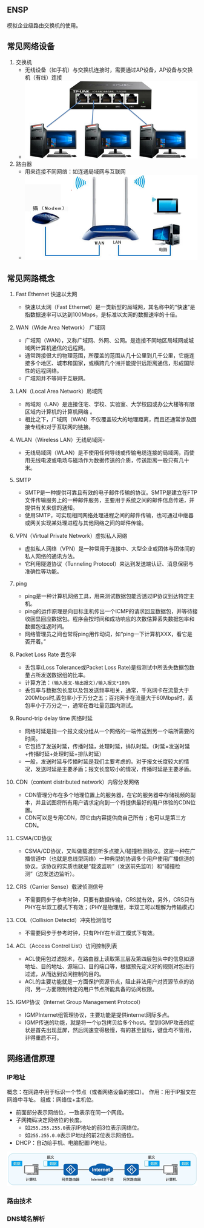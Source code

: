 ## ENSP

模拟企业级路由交换机的使用。

## 常见网络设备

1. 交换机
	- 无线设备（如手机）与交换机连接时，需要通过AP设备，AP设备与交换机（有线）连接
	- ![](attachments/20230422094330.png)
2. 路由器
	- 用来连接不同网络：如连通局域网与互联网
	- ![](attachments/20230422094535.png)

## 常见网路概念

1. Fast Ethernet 快速以太网
	- 快速以太网（Fast Ethernet）是一类新型的局域网，其名称中的“快速”是指数据速率可以达到100Mbps，是标准以太网的数据速率的十倍。
2. WAN（Wide Area Network） 广域网
	- 广域网（WAN），又称广域网、外网、公网。是连接不同地区局域网或城域网计算机通信的远程网。
	- 通常跨接很大的物理范围，所覆盖的范围从几十公里到几千公里，它能连接多个地区、城市和国家，或横跨几个洲并能提供远距离通信，形成国际性的远程网络。
	- 广域网并不等同于互联网。
3. LAN（Local Area Network）局域网
	- 局域网（LAN）是连接住宅、学校、实验室、大学校园或办公大楼等有限区域内计算机的计算机网络 。
	- 相比之下，广域网（WAN）不仅覆盖较大的地理距离，而且还通常涉及固接专线和对于互联网的链接。 
4. WLAN（Wireless LAN）无线局域网- 
	- 无线局域网（WLAN）是不使用任何导线或传输电缆连接的局域网，而使用无线电波或电场与磁场作为数据传送的介质，传送距离一般只有几十米。
5. SMTP
	- SMTP是一种提供可靠且有效的电子邮件传输的协议。SMTP是建立在FTP文件传输服务上的一种邮件服务，主要用于系统之间的邮件信息传递，并提供有关来信的通知。
	- 使用SMTP，可实现相同网络处理进程之间的邮件传输，也可通过中继器或网关实现某处理进程与其他网络之间的邮件传输。
6. VPN（Virtual Private Network）虚拟私人网络
	- 虚拟私人网络（VPN）是一种常用于连接中、大型企业或团体与团体间的私人网络的通讯方法。
	- 它利用隧道协议（Tunneling Protocol）来达到发送端认证、消息保密与准确性等功能。
7. ping
	- ping是一种计算机网络工具，用来测试数据包能否透过IP协议到达特定主机。
	- ping的运作原理是向目标主机传出一个ICMP的请求回显数据包，并等待接收回显回应数据包。程序会按时间和成功响应的次数估算丢失数据包率和数据包往返时间。
	- 网络管理员之间也常将ping用作动词，如“ping一下计算机XXX，看它是否开着。”
8. Packet Loss Rate 丢包率
	- 丢包率(Loss Tolerance或Packet Loss Rate)是指测试中所丢失数据包数量占所发送数据组的比率。
	- 计算方法：`(输入报文-输出报文)/输入报文*100%`
	- 丢包率与数据包长度以及包发送频率相关，通常，千兆网卡在流量大于200Mbps时,丢包率小于万分之五；百兆网卡在流量大于60Mbps时，丢包率小于万分之一，通常在吞吐量范围内测试。
9. Round-trip delay time 网络时延
	- 网络时延是指一个报文或分组从一个网络的一端传送到另一个端所需要的时间。
	- 它包括了发送时延，传播时延，处理时延，排队时延。（时延=发送时延+传播时延+处理时延+排队时延）
	- 一般，发送时延与传播时延是我们主要考虑的。对于报文长度较大的情况，发送时延是主要矛盾；报文长度较小的情况，传播时延是主要矛盾。
10. CDN（content distributed network）内容分发网络
	- CDN管理分布在多个地理位置上的服务器，在它的服务器中存储视频的副本，并且试图将所有用户请求定向到一个将提供最好的用户体验的CDN位置。
	- CDN可以是专用CDN，即它由内容提供商自己所有；也可以是第三方CDN。
11. CSMA/CD协议
	- CSMA/CD协议，又叫做载波监听多点接入/碰撞检测协议。这是一种在广播信道中（也就是总线型网络）一种典型的协调多个用户使用广播信道的协议。该协议的实质也就是“载波监听”（发送前先监听）和“碰撞检测”（边发送边监听）。
12. CRS（Carrier Sense）载波侦测信号
	- 不需要同步于参考时钟，只要有数据传输，CRS就有效，另外，CRS只有PHY在半双工模式下有效；（PHY是物理层，半双工可以理解为传输模式） 
13. COL（Collision Detectd）冲突检测信号
	- 不需要同步于参考时钟，只有PHY在半双工模式下有效。 
14. ACL（Access Control List）访问控制列表
	- ACL使用包过滤技术，在路由器上读取第三层及第四层包头中的信息如源地址、目的地址、源端口、目的端口等，根据预先定义好的规则对包进行过滤，从而达到访问控制的目的。
	- ACL的主要功能就是一方面保护资源节点，阻止非法用户对资源节点的访问，另一方面限制特定的用户节点所能具备的访问权限。

15. IGMP协议（Internet Group Management Protocol）
	- IGMPInternet组管理协议，主要功能是提供internet网际多点。
	- IGMP传送的功能，就是将一个ip包拷贝给多个host。受到IGMP攻击的症状是首先出现蓝屏，然后网速变得极慢，有的甚至鼠标，键盘均不管用，非得重启不可。

## 网络通信原理

### IP地址

概念：在网路中用于标识一个节点（或者网络设备的接口）。
作用：用于IP报文在网络中寻址。
组成：网络位+主机位。
- 前面部分表示网络位，一致表示在同一个网段。
- 子网掩码决定网络位的长度。
	- 如`255.255.255.0`表示IP地址的前3位表示网络位。
	- 如`255.255.0.0`表示IP地址的前2位表示网络位。
- DHCP：自动给手机、电脑配置IP地址。

![](attachments/20230422095159.png)

### 路由技术

### DNS域名解析
